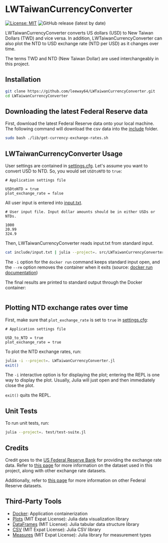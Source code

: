# LWTaiwanCurrencyConverter

[![License: MIT](https://img.shields.io/badge/License-MIT-yellow.svg)](https://opensource.org/licenses/MIT)
![GitHub release (latest by date)](https://img.shields.io/github/v/release/leeway64/LWTaiwanCurrencyConverter)


LWTaiwanCurrencyConverter converts US dollars (USD) to New Taiwan Dollars (TWD) and vice versa.
In addition, LWTaiwanCurrencyConverter can also plot the NTD to USD exchange rate (NTD per USD) as
it changes over time.

The terms TWD and NTD (New Taiwan Dollar) are used interchangeably in this project.

## Installation

```bash
git clone https://github.com/leeway64/LWTaiwanCurrencyConverter.git
cd LWTaiwanCurrencyConverter
```


## Downloading the latest Federal Reserve data

First, download the latest Federal Reserve data onto your local machine. The following command will
download the csv data into the [include](include) folder.
```bash
sudo bash ./lib/get-currency-exchange-rates.sh
```


## LWTaiwanCurrencyConverter Usage

User settings are contained in [settings.cfg](include/settings.cfg). Let's assume you want to
convert USD to NTD. So, you would set `USDtoNTD` to `true`:
```text
# Application settings file

USDtoNTD = true
plot_exchange_rate = false
```


All user input is entered into [input.txt](include/input.txt).
```text
# User input file. Input dollar amounts should be in either USDs or NTDs.

1000
20.99
324.9
```


Then, LWTaiwanCurrencyConverter reads input.txt from standard input.
```bash
cat include/input.txt | julia --project=. src/LWTaiwanCurrencyConverter.jl | sudo docker run -i --rm r-base cat
```

The `-i` option for the `docker run` command keeps standard input open, and the `--rm` option
removes the container when it exits (source:
[docker run documentation](https://docs.docker.com/engine/reference/commandline/run/))

The final results are printed to standard output through the Docker container:
```text

```


## Plotting NTD exchange rates over time
First, make sure that `plot_exchange_rate` is set to `true` in [settings.cfg](include/settings.cfg):
```text
# Application settings file

USD_to_NTD = true
plot_exchange_rate = true
```

To plot the NTD exchange rates, run:
```bash
julia -i --project=. LWTaiwanCurrencyConverter.jl
exit()
```
The `-i` interactive option is for displaying the plot; entering the REPL is one way to display the plot.
Usually, Julia will just open and then immediately close the plot.

`exit()` quits the REPL.


## Unit Tests
To run unit tests, run:
```bash
julia --project=. test/test-suite.jl
```


## Credits  
Credit goes to the [US Federal Reserve Bank](https://www.federalreserve.gov/) for providing the
exchange rate data. Refer to [this page](https://www.federalreserve.gov/datadownload/Choose.aspx?rel=H10)
for more information on the dataset used in this project, along with other exchange rate datasets.

Additionally, refer to [this page](https://www.federalreserve.gov/datadownload/) for more
information on other Federal Reserve datasets.


## Third-Party Tools
- [Docker](https://www.docker.com/): Application containerization
- [Plots](https://github.com/JuliaPlots/Plots.jl) (MIT Expat License): Julia data visualization library
- [DataFrames](https://github.com/JuliaData/DataFrames.jl) (MIT License): Julia tabular data structure library
- [CSV](https://github.com/JuliaData/CSV.jl) (MIT Expat License): Julia CSV library
- [Measures](https://github.com/JuliaGraphics/Measures.jl) (MIT Expat License): Julia library for measurement types
